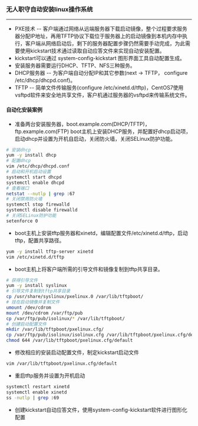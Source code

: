 ### 无人职守自动安装linux操作系统
____________________________
* PXE技术 -- 客户端通过网络从远端服务器下载启动镜像，整个过程要求服务器分配IP地址，再用TFTP协议下载位于服务器上的启动镜像到本机内存中执行，客户端从网络启动后，剩下的服务器配置步骤仍然需要手动完成，为此需要使用kickstart技术通过读取自动应答文件来实现自动安装配置。
* kickstart可以通过 system-config-kickstart 图形界面工具自动配置生成。
* 安装服务器需要运行DHCP、TFTP、NFS三种服务。
* DHCP服务器 -- 为客户端自动分配IP和其它参数(next -> TFTP， configure /etc/dhcp/dhcpd.conf)。
* TFTP -- 简单文件传输服务(configure /etc/xinetd.d/tftp)，CentOS7使用vsftpd软件来安全地共享文件，客户机通过服务器的vsftpd来传输系统文件。

#### 自动化安装案例
* 准备两台安装服务器，boot.example.com(DHCP/TFTP)，ftp.example.com(FTP)
boot主机上安装DHCP服务，并配置好dhcp启动项，启动dhcp并设置为开机自启动，关闭防火墙，关闭SELinux防护功能。
```sh
# 安装dhcp
yum -y install dhcp
# 配置dhcp
vim /etc/dhcp/dhcpd.conf
# 启动和开机启动设置
systemctl start dhcpd
systemctl enable dhcpd
# 查看端口
netstat --nutlp | grep :67
# 关闭禁用防火墙
systemctl stop firewalld
systemctl disable firewalld
# 关闭SELinux防护功能
setenforce 0
```

* boot主机上安装tftp服务器和xinetd，编辑配置文件/etc/xinetd.d/tftp，启动tftp，配置共享路径。
```sh
yum -y install tftp-server xinetd
vim /etc/xinetd.d/tftp
```

* boot主机上将客户端所需的引导文件和镜像复制到tftp共享目录。
```sh
# 获得引导文件
yum -y install syslinux
# 引导文件复制到tftp共享目录
cp /usr/share/syslinux/pxelinux.0 /var/lib/tftpboot/
# 挂在启动镜像并复制文件
umount /dev/cdrom
mount /dev/cdrom /var/ftp/pub
cp /var/ftp/pub/isolinux/* /var/lib/tftpboot/
# 创建启动配置文件
mkdir /var/lib/tftpboot/pxelinux.cfg/
cp /var/ftp/pub/isolinux/isolinux.cfg /var/lib/tftpboot/pxelinux.cfg/default
chmod 644 /var/lib/tftpboot/pxelinux.cfg/default
```

* 修改相应的安装启动配置文件，制定kickstart启动文件
```sh
vim /var/lib/tftpboot/pxelinux.cfg/default
```
* 重启tftp服务并设置为开机启动
```sh
systemctl restart xinetd
systemctl enable xinetd
ss -nutlp | grep :69
```

* 创建kickstart自动应答文件，使用system-config-kickstart软件进行图形化配置
